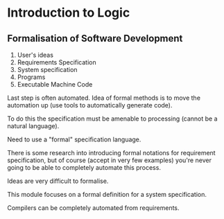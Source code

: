 Introduction to Logic
=====================

Formalisation of Software Development
-------------------------------------

1. User's ideas
2. Requirements Specification
3. System specification
4. Programs
5. Executable Machine Code

Last step is often automated. Idea of formal methods is to move the automation up (use tools to automatically generate code).

To do this the specification must be amenable to processing (cannot be a natural language).

Need to use a "formal" specification language.

There is some research into introducing formal notations for requirement specification, but of course (accept in very few examples) you're never going to be able to completely automate this process.

Ideas are very difficult to formalise.

This module focuses on a formal definition for a system specification.

Compilers can be completely automated from requirements.
